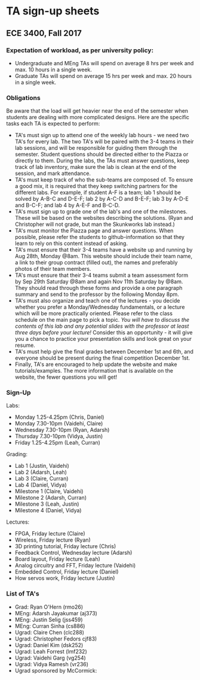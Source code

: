 # TA sign-up sheets
## ECE 3400, Fall 2017

### Expectation of workload, as per university policy:

* Undergraduate and MEng TAs will spend on average 8 hrs per week and max. 10 hours in a single week.
* Graduate TAs will spend on average 15 hrs per week and max. 20 hours in a single week.

### Obligations

Be aware that the load will get heavier near the end of the semester when students are dealing with more complicated designs. Here are the specific tasks each TA is expected to perform:

* TA's must sign up to attend one of the weekly lab hours - we need two TA's for every lab. The two TA's will be paired with the 3-4 teams in their lab sessions, and will be responsible for guiding them through the semester. Student questions should be directed either to the Piazza or directly to them. During the labs, the TAs must answer questions, keep track of lab inventory, make sure the lab is clean at the end of the session, and mark attendance.
* TA's must keep track of who the sub-teams are composed of. To ensure a good mix, it is required that they keep switching partners for the different labs. For example, if student A-F is a team; lab 1 should be solved by A-B-C and D-E-F; lab 2 by A-C-D and B-E-F; lab 3 by A-D-E and B-C-F; and lab 4 by A-E-F and B-C-D.
* TA's must sign up to grade one of the lab's and one of the milestones. These will be based on the websites describing the solutions. (Ryan and Christopher will not grade, but man the Skunkworks lab instead.)
* TA's must monitor the Piazza page and answer questions. When possible, please refer the students to github-information so that they learn to rely on this content instead of asking.
* TA's must ensure that their 3-4 teams have a website up and running by Aug 28th, Monday @8am. This website should include their team name, a link to their group contract (filled out), the names and preferably photos of their team members.
* TA's must ensure that their 3-4 teams submit a team assessment form by Sep 29th Saturday @8am and again Nov 11th Saturday by @8am. They should read through these forms and provide a one paragraph summary and send to the professor by the following Monday 8pm.
* TA's must also organize and teach one of the lectures - you decide whether you prefer a Monday/Wednesday fundamentals, or a lecture which will be more practically oriented. Please refer to the class schedule on the main page to pick a topic. *You will have to discuss the contents of this lab and any potential slides with the professor at least three days before your lecture!* Consider this an opportunity - it will give you a chance to practice your presentation skills and look great on your resume.
* TA's must help give the final grades between December 1st and 6th, and everyone should be present during the final competition December 1st.
* Finally, TA's are encouraged to help update the website and make tutorials/examples. The more information that is available on the website, the fewer questions you will get!

### Sign-Up

Labs:
* Monday 1.25-4.25pm (Chris, Daniel)
* Monday 7.30-10pm (Vaidehi, Claire)
* Wednesday 7.30-10pm (Ryan, Adarsh)
* Thursday 7.30-10pm (Vidya, Justin)
* Friday 1.25-4.25pm (Leah, Curran)

Grading:
* Lab 1 (Justin, Vaidehi)
* Lab 2 (Adarsh, Leah)
* Lab 3 (Claire, Curran)
* Lab 4 (Daniel, Vidya)
* Milestone 1 (Claire, Vaidehi)
* Milestone 2 (Adarsh, Curran)
* Milestone 3 (Leah, Justin)
* Milestone 4 (Daniel, Vidya)

Lectures:
* FPGA, Friday lecture (Claire)
* Wireless, Friday lecture (Ryan)
* 3D printing tutorial, Friday lecture (Chris)
* Feedback Control, Wednesday lecture (Adarsh)
* Board layout, Friday lecture (Leah)
* Analog circuitry and FFT, Friday lecture (Vaidehi)
* Embedded Control, Friday lecture (Daniel)
* How servos work, Friday lecture (Justin)

### List of TA's

* Grad: Ryan O'Hern (rmo26)
* MEng: Adarsh Jayakumar (aj373)
* MEng: Justin Selig (jss459)
* MEng: Curran Sinha (cs886)
* Ugrad: Claire Chen (clc288)
* Ugrad: Christopher Fedors cjf83)
* Ugrad: Daniel Kim (dsk252)
* Ugrad: Leah Forrest (lmf232)
* Ugrad: Vaidehi Garg (vg254)
* Ugrad: Vidya Ramesh (vr236)
* Ugrad sponsored by McCormick:
